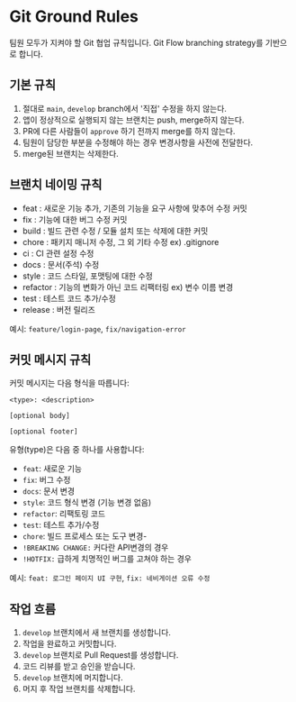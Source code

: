 # Git Ground Rules

팀원 모두가 지켜야 할 Git 협업 규칙입니다. Git Flow branching strategy를 기반으로 합니다.

## 기본 규칙

1. 절대로 `main`, `develop` branch에서 '직접' 수정을 하지 않는다.
2. 앱이 정상적으로 실행되지 않는 브랜치는 push, merge하지 않는다.
3. PR에 다른 사람들이 `approve` 하기 전까지 merge를 하지 않는다.
4. 팀원이 담당한 부분을 수정해야 하는 경우 변경사항을 사전에 전달한다.
5. merge된 브랜치는 삭제한다.

## 브랜치 네이밍 규칙
- feat : 새로운 기능 추가, 기존의 기능을 요구 사항에 맞추어 수정 커밋
- fix : 기능에 대한 버그 수정 커밋
- build : 빌드 관련 수정 / 모듈 설치 또는 삭제에 대한 커밋
- chore : 패키지 매니저 수정, 그 외 기타 수정 ex) .gitignore
- ci : CI 관련 설정 수정
- docs : 문서(주석) 수정
- style : 코드 스타일, 포맷팅에 대한 수정
- refactor : 기능의 변화가 아닌 코드 리팩터링 ex) 변수 이름 변경
- test : 테스트 코드 추가/수정
- release : 버전 릴리즈

예시: `feature/login-page`, `fix/navigation-error`

## 커밋 메시지 규칙

커밋 메시지는 다음 형식을 따릅니다:
```
<type>: <description>

[optional body]

[optional footer]
```

유형(type)은 다음 중 하나를 사용합니다:
- `feat`: 새로운 기능
- `fix`: 버그 수정
- `docs`: 문서 변경
- `style`: 코드 형식 변경 (기능 변경 없음)
- `refactor`: 리팩토링 코드
- `test`: 테스트 추가/수정
- `chore`: 빌드 프로세스 또는 도구 변경- 
- `!BREAKING CHANGE:` 커다란 API변경의 경우
- `!HOTFIX:` 급하게 치명적인 버그를 고쳐야 하는 경우

예시: `feat: 로그인 페이지 UI 구현`, `fix: 네비게이션 오류 수정`

## 작업 흐름

1. `develop` 브랜치에서 새 브랜치를 생성합니다.
2. 작업을 완료하고 커밋합니다.
3. `develop` 브랜치로 Pull Request를 생성합니다.
4. 코드 리뷰를 받고 승인을 받습니다.
5. `develop` 브랜치에 머지합니다.
6. 머지 후 작업 브랜치를 삭제합니다.
